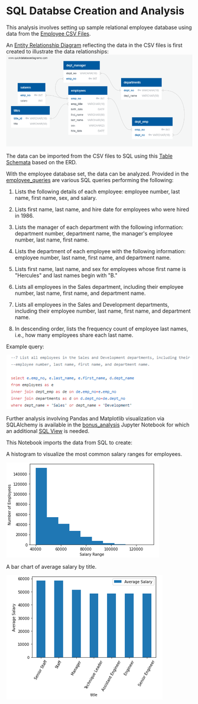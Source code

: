 # SQL Databse Creation and Analysis

This analysis involves setting up sample relational employee database using data from the [Employee CSV Files](https://github.com/lmfao415/SQL-Challenge/tree/main/EmployeeSQL/data).

An [Entity Relationship Diagram](https://github.com/lmfao415/SQL-Challenge/blob/main/EmployeeSQL/EmployeeERD.png) reflecting the data in the CSV files is first created to illustrate the data relationships:
![png](https://github.com/lmfao415/SQL-Challenge/blob/main/EmployeeSQL/EmployeeERD.png?raw=true)

The data can be imported from the CSV files to SQL using this [Table Schemata](https://github.com/lmfao415/SQL-Challenge/blob/main/EmployeeSQL/table_schemata.sql) based on the ERD.


With the employee database set, the data can be analyzed. Provided in the [employee_queries](https://github.com/lmfao415/SQL-Challenge/blob/main/EmployeeSQL/employee_queries.sql) are various SQL queries performing the following:

1. Lists the following details of each employee: employee number, last name, first name, sex, and salary.

2. Lists first name, last name, and hire date for employees who were hired in 1986.

3. Lists the manager of each department with the following information: department number, department name, the manager's employee number, last name, first name.

4. Lists the department of each employee with the following information: employee number, last name, first name, and department name.

5. Lists first name, last name, and sex for employees whose first name is "Hercules" and last names begin with "B."

6. Lists all employees in the Sales department, including their employee number, last name, first name, and department name.

7. Lists all employees in the Sales and Development departments, including their employee number, last name, first name, and department name.

8. In descending order, lists the frequency count of employee last names, i.e., how many employees share each last name.

Example query:

![samp](https://github.com/lmfao415/SQL-Challenge/blob/main/EmployeeSQL/query.png?raw=true)



Further analysis involving Pandas and Matplotlib visualization via SQLAlchemy is available in the [bonus_analysis](https://github.com/lmfao415/SQL-Challenge/blob/main/EmployeeSQL/bonus_analysis.ipynb) Jupyter Notebook for which an additional [SQL View](https://github.com/lmfao415/SQL-Challenge/blob/main/EmployeeSQL/bonus_view.sql) is needed.

This Notebook imports the data from SQL to create:

A histogram to visualize the most common salary ranges for employees.

![img](https://github.com/lmfao415/SQL-Challenge/blob/main/EmployeeSQL/hist.png?raw=true)

A bar chart of average salary by title.

![img](https://github.com/lmfao415/SQL-Challenge/blob/main/EmployeeSQL/salaries.png?raw=true)
